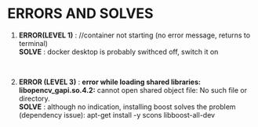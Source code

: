 # ERRORS AND SOLVES

1. **ERROR(LEVEL 1)** : //container not starting (no error message, returns to terminal)
<br>**SOLVE** : docker desktop is probably swithced off, switch it on
<br> 


2. **ERROR (LEVEL 3)** : **error while loading shared libraries: libopencv_gapi.so.4.2:** cannot open shared object file: No such file or directory.
<br> **SOLVE** : although no indication, installing boost solves the problem (dependency issue): apt-get install -y scons libboost-all-dev  

